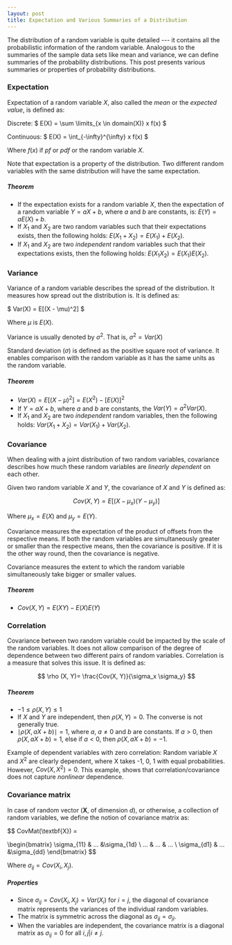 ```yaml
---
layout: post
title: Expectation and Various Summaries of a Distribution
---
```


The distribution of a random variable is quite detailed 
--- it contains all the probabilistic
information of the random variable.
Analogous to the summaries of the sample data sets like mean and variance,
we can define summaries of the probability distributions.
This post presents various summaries or properties of probability distributions.

### Expectation

Expectation of a random variable $X$, also called the *mean* or the *expected value*, is defined as:

Discrete: $
E(X) = \sum \limits_{x \in domain(X)} x f(x)
$

Continuous: $
E(X) = \int_{-\infty}^{\infty} x f(x)
$

Where $f(x)$ if _pf_ or _pdf_ or the random variable $X$.

Note that expectation is a property of the distribution.
Two different random variables with the same distribution will have the same expectation.

##### Theorem
* If the expectation exists for a random variable $X$, then the expectation of a random variable
  $Y = aX +b$, where $a$ and $b$ are constants, is: $E(Y) = a E(X) + b$.
* If $X_1$ and $X_2$ are two random variables such that their expectations exists, then the following holds:
  $E(X_1 + X_2) = E(X_1) + E(X_2)$.
* If $X_1$ and $X_2$ are two *independent* random variables such that their expectations exists, then the following holds:
  $E(X_1 X_2) = E(X_1)E(X_2)$.

### Variance

Variance of a random variable describes the spread of the distribution.
It measures how spread out the distribution is.
It is defined as:

$
Var(X) = E[(X - \mu)^2]
$

Where $\mu$ is $E(X)$.

Variance is usually denoted by $\sigma^2$. That is, $\sigma^2 = Var(X)$

Standard deviation ($\sigma$) is defined as the positive square root of variance.
It enables comparison with the random variable 
as it has the same units as the random variable.

##### Theorem
* $Var(X) = E[(X - \mu)^2] = E(X^2) - [E(X)]^2$
* If $Y = aX +b$, where $a$ and $b$ are constants, the $Var(Y) = a^2 Var(X)$.
* If $X_1$ and $X_2$ are two *independent* random variables, then the following holds:
  $Var(X_1 + X_2) = Var(X_1) + Var(X_2)$.

### Covariance
When dealing with a joint distribution of two random variables, covariance
describes how much these random variables are *linearly dependent* on each other.

Given two random variable $X$ and $Y$, the covariance of $X$ and $Y$ is defined as:

$$
Cov(X, Y) = E[(X -\mu_x)(Y -\mu_y)]
$$

Where $\mu_x = E(X)$ and $\mu_y = E(Y)$.

Covariance measures the expectation of the product of offsets from the respective means.
If both the random variables are simultaneously greater or smaller than the respective
means, then the covariance is positive.
If it is the other way round, then the covariance is negative.

Covariance measures the extent to which the random variable 
simultaneously take bigger or smaller values.

##### Theorem

* $Cov(X, Y) = E(XY) - E(X)E(Y)$

### Correlation

Covariance between two random variable could be impacted by the scale of the random
variables.
It does not allow comparison of the degree of dependence between two different pairs
of random variables.
Correlation is a measure that solves this issue. It is defined as:

$$
\rho (X, Y)= \frac{Cov(X, Y)}{\sigma_x \sigma_y}
$$

##### Theorem
* $-1 \le \rho(X, Y) \le 1$
* If $X$ and $Y$ are independent, then $\rho (X, Y) = 0$. The converse is not generally  true.
* $\mid \rho(X, aX+b) \mid = 1$, where $a$, $a \ne 0$ and $b$ are constants. If $a \gt 0$, then $\rho(X, aX+b) = 1$, else if $a \lt 0$, then $\rho(X, aX+b) = -1$.

Example of dependent variables with zero correlation:
Random variable $X$ and $X^2$ are clearly dependent, where X takes -1, 0, 1 with equal probabilities. However, $Cov(X, X^2) = 0$.
This example, shows that correlation/covariance does not capture *nonlinear* dependence.

### Covariance matrix

In case of random vector ($\textbf{X}$, of dimension $d$), 
or otherwise, a collection of random variables, we define
the notion of covariance matrix as:

$$
CovMat(\textbf{X}) = 

\begin{bmatrix}
\sigma_{11} & ... &\sigma_{1d} \\
... & ... & ... \\
\sigma_{d1} & ... &\sigma_{dd}
\end{bmatrix}
$$

Where $\sigma_{ij} = Cov(X_i, X_j)$. 

##### Properties
* Since $\sigma_{ij} = Cov(X_i, X_j) = Var(X_i)$ for $i = j$, 
the diagonal of covariance matrix represents
the variances of the individual random variables.
* The matrix is symmetric across the diagonal as $\sigma_{ij} = \sigma_{ji}$.
* When the variables are independent, the covariance matrix is a
diagonal matrix as $\sigma_{ij} = 0$ for all $i, j | i \ne j$.
